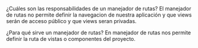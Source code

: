 ¿Cuáles son las responsabilidades de un manejador de rutas?
El manejador de rutas no permite definir la navegacion de nuestra aplicación y que views serán de acceso público y que views seran privadas.

¿Para qué sirve un manejador de rutas?
En manejador de rutas nos permite definir la ruta de vistas o componentes del proyecto.
